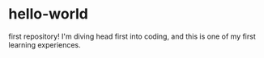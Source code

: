 # hello-world
first repository!
I'm diving head first into coding, and this is one of my first learning experiences. 
